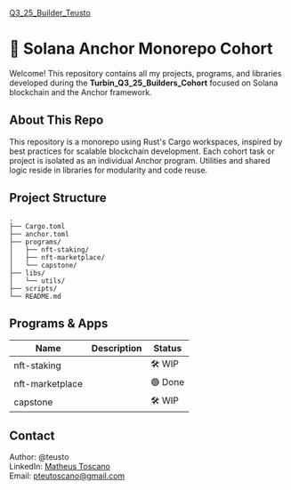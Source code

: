 <u>Q3_25_Builder_Teusto</u>

# 🚀 Solana Anchor Monorepo Cohort
Welcome! This repository contains all my projects, programs, and libraries developed during the <b>Turbin_Q3_25_Builders_Cohort</b> focused on Solana blockchain and the Anchor framework.

## About This Repo
This repository is a monorepo using Rust's Cargo workspaces, inspired by best practices for scalable blockchain development. Each cohort task or project is isolated as an individual Anchor program. Utilities and shared logic reside in libraries for modularity and code reuse.

## Project Structure
```
.
├── Cargo.toml
├── anchor.toml
├── programs/
│   ├── nft-staking/
│   ├── nft-marketplace/
│   └── capstone/
├── libs/
│   └── utils/
├── scripts/
└── README.md
```
## Programs & Apps
| Name        | Description | Status  |
| ----------- | ----------- | ------- |
| nft-staking |             | 🛠️ WIP  |
| nft-marketplace |             | 🟢 Done  |
| capstone |             | 🛠️ WIP  |

## Contact
Author: @teusto<br>
LinkedIn: [Matheus Toscano](https://www.linkedin.com/in/matheus-toscano-oliveira/)<br>
Email: pteutoscano@gmail.com